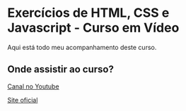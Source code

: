 # Exercícios de HTML, CSS e Javascript - Curso em Vídeo

Aqui está todo meu acompanhamento deste curso.

## Onde assistir ao curso?

[Canal no Youtube ](https://www.youtube.com/c/CursoemV%C3%ADdeo)

[Site oficial ](https://www.cursoemvideo.com/)
